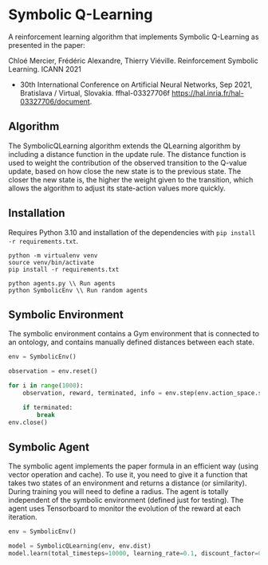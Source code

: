 # Symbolic Q-Learning

A reinforcement learning algorithm that implements Symbolic Q-Learning as presented in the paper:

Chloé Mercier, Frédéric Alexandre, Thierry Viéville. Reinforcement Symbolic Learning. ICANN 2021
- 30th International Conference on Artificial Neural Networks, Sep 2021, Bratislava / Virtual, Slovakia.
ffhal-03327706f
https://hal.inria.fr/hal-03327706/document.

## Algorithm

The SymbolicQLearning algorithm extends the QLearning algorithm by including a distance function in the update rule. The distance function is used to weight the contribution of the observed transition to the Q-value update, based on how close the new state is to the previous state. The closer the new state is, the higher the weight given to the transition, which allows the algorithm to adjust its state-action values more quickly.

## Installation

Requires Python 3.10 and installation of the dependencies with `pip install -r requirements.txt`.

```
python -m virtualenv venv
source venv/bin/activate
pip install -r requirements.txt

python agents.py \\ Run agents
python SymbolicEnv \\ Run random agents
```

## Symbolic Environment

The symbolic environment contains a Gym environment that is connected to an ontology, and contains manually defined distances between each state. 

```python
env = SymbolicEnv()

observation = env.reset()

for i in range(1000):
    observation, reward, terminated, info = env.step(env.action_space.sample())

    if terminated:
        break
env.close()
```


## Symbolic Agent

The symbolic agent implements the paper formula in an efficient way (using vector operation and cache). To use it, you need to give it a function that takes two states of an environment and returns a distance (or similarity). During training you will need to define a radius. The agent is totally independent of the symbolic environment (defined just for testing). The agent uses Tensorboard to monitor the evolution of the reward at each iteration.

```python
env = SymbolicEnv()

model = SymbolicQLearning(env, env.dist)
model.learn(total_timesteps=10000, learning_rate=0.1, discount_factor=0.5, radius=0.001, log_name=f"runs/symbolic-ql-{r}")
```

